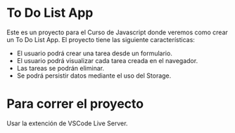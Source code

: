 # To Do List App
Este es un proyecto para el Curso de Javascript donde veremos como crear un To Do List App.
El proyecto tiene las siguiente características:

- El usuario podrá crear una tarea desde un formulario.
- El usuario podrá visualizar cada tarea creada en el navegador.
- Las tareas se podrán eliminar.
- Se podrá persistir datos mediante el uso del Storage.

# Para correr el proyecto
Usar la extención de VSCode Live Server.